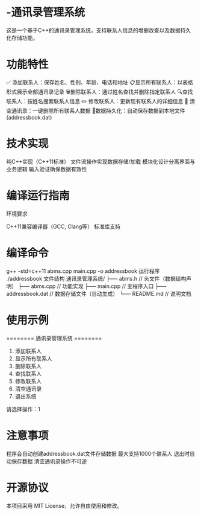 # -通讯录管理系统
这是一个基于C++的通讯录管理系统，支持联系人信息的增删改查以及数据持久化存储功能。
# 功能特性

✅ ​添加联系人​：保存姓名、性别、年龄、电话和地址
📋 ​显示所有联系人​：以表格形式展示全部通讯录记录
🗑️ ​删除联系人​：通过姓名查找并删除指定联系人
🔍 ​查找联系人​：按姓名搜索联系人信息
✏️ ​修改联系人​：更新现有联系人的详细信息
🧹 ​清空通讯录​：一键删除所有联系人数据
💾 ​数据持久化​：自动保存数据到本地文件(addressbook.dat)

# 技术实现

纯C++实现（C++11标准）
文件流操作实现数据存储/加载
模块化设计分离界面与业务逻辑
输入验证确保数据有效性

# 编译运行指南
环境要求

C++11兼容编译器（GCC, Clang等）
标准库支持

# 编译命令
g++ -std=c++11 abms.cpp main.cpp -o addressbook
运行程序
./addressbook
文件结构
通讯录管理系统/
├── abms.h         // 头文件（数据结构声明）
├── abms.cpp       // 功能实现
├── main.cpp       // 主程序入口
├── addressbook.dat // 数据存储文件（自动生成）
└── README.md      // 说明文档
# 使用示例
======== 通讯录管理系统 ========
1. 添加联系人
2. 显示所有联系人
3. 删除联系人
4. 查找联系人
5. 修改联系人
6. 清空通讯录
0. 退出系统

请选择操作：1
# 注意事项

程序会自动创建addressbook.dat文件存储数据
最大支持1000个联系人
退出时自动保存数据
清空通讯录操作不可逆

# 开源协议
本项目采用 MIT License，允许自由使用和修改。
